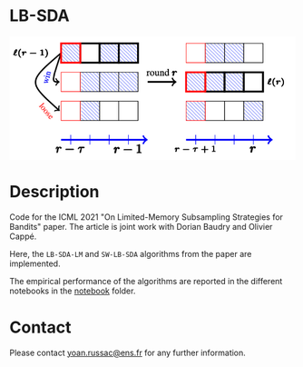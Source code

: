 # LB-SDA

<img align = "center" src = "fig/fig_readme.png" >

# Description

Code for the ICML 2021 "On Limited-Memory Subsampling Strategies for Bandits" paper.
The article is joint work with Dorian Baudry and Olivier Cappé.

Here, the `LB-SDA-LM` and `SW-LB-SDA` algorithms from the paper are implemented.

The empirical performance of the algorithms are reported in the different notebooks in the [notebook](Notebooks/) folder.


# Contact
Please contact yoan.russac@ens.fr for any further information.
